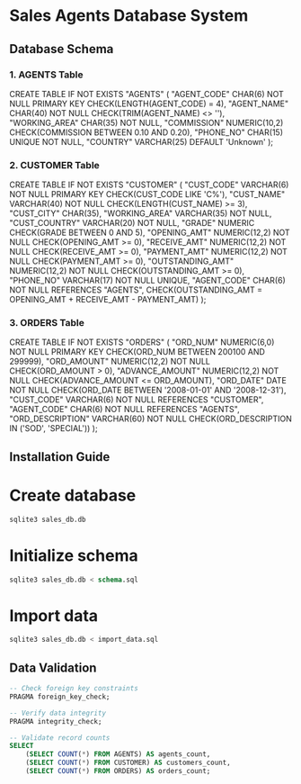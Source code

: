 # Sales Agents Database System

## Database Schema

### 1. AGENTS Table
CREATE TABLE IF NOT EXISTS "AGENTS" (
    "AGENT_CODE" CHAR(6) NOT NULL PRIMARY KEY CHECK(LENGTH(AGENT_CODE) = 4),
    "AGENT_NAME" CHAR(40) NOT NULL CHECK(TRIM(AGENT_NAME) <> ''),
    "WORKING_AREA" CHAR(35) NOT NULL,
    "COMMISSION" NUMERIC(10,2) CHECK(COMMISSION BETWEEN 0.10 AND 0.20),
    "PHONE_NO" CHAR(15) UNIQUE NOT NULL,
    "COUNTRY" VARCHAR(25) DEFAULT 'Unknown'
);

### 2. CUSTOMER Table
CREATE TABLE IF NOT EXISTS "CUSTOMER" (
    "CUST_CODE" VARCHAR(6) NOT NULL PRIMARY KEY CHECK(CUST_CODE LIKE 'C%'),
    "CUST_NAME" VARCHAR(40) NOT NULL CHECK(LENGTH(CUST_NAME) >= 3),
    "CUST_CITY" CHAR(35),
    "WORKING_AREA" VARCHAR(35) NOT NULL,
    "CUST_COUNTRY" VARCHAR(20) NOT NULL,
    "GRADE" NUMERIC CHECK(GRADE BETWEEN 0 AND 5),
    "OPENING_AMT" NUMERIC(12,2) NOT NULL CHECK(OPENING_AMT >= 0),
    "RECEIVE_AMT" NUMERIC(12,2) NOT NULL CHECK(RECEIVE_AMT >= 0),
    "PAYMENT_AMT" NUMERIC(12,2) NOT NULL CHECK(PAYMENT_AMT >= 0),
    "OUTSTANDING_AMT" NUMERIC(12,2) NOT NULL CHECK(OUTSTANDING_AMT >= 0),
    "PHONE_NO" VARCHAR(17) NOT NULL UNIQUE,
    "AGENT_CODE" CHAR(6) NOT NULL REFERENCES "AGENTS",
    CHECK(OUTSTANDING_AMT = OPENING_AMT + RECEIVE_AMT - PAYMENT_AMT)
);

### 3. ORDERS Table
CREATE TABLE IF NOT EXISTS "ORDERS" (
    "ORD_NUM" NUMERIC(6,0) NOT NULL PRIMARY KEY CHECK(ORD_NUM BETWEEN 200100 AND 299999),
    "ORD_AMOUNT" NUMERIC(12,2) NOT NULL CHECK(ORD_AMOUNT > 0),
    "ADVANCE_AMOUNT" NUMERIC(12,2) NOT NULL CHECK(ADVANCE_AMOUNT <= ORD_AMOUNT),
    "ORD_DATE" DATE NOT NULL CHECK(ORD_DATE BETWEEN '2008-01-01' AND '2008-12-31'),
    "CUST_CODE" VARCHAR(6) NOT NULL REFERENCES "CUSTOMER",
    "AGENT_CODE" CHAR(6) NOT NULL REFERENCES "AGENTS",
    "ORD_DESCRIPTION" VARCHAR(60) NOT NULL CHECK(ORD_DESCRIPTION IN ('SOD', 'SPECIAL'))
);

## Installation Guide
# Create database
```sql
sqlite3 sales_db.db
```

# Initialize schema
```sql
sqlite3 sales_db.db < schema.sql
```

# Import data
```sql
sqlite3 sales_db.db < import_data.sql
```

## Data Validation
```sql
-- Check foreign key constraints
PRAGMA foreign_key_check;
```

```sql
-- Verify data integrity
PRAGMA integrity_check;

-- Validate record counts
SELECT 
    (SELECT COUNT(*) FROM AGENTS) AS agents_count,
    (SELECT COUNT(*) FROM CUSTOMER) AS customers_count,
    (SELECT COUNT(*) FROM ORDERS) AS orders_count;
```